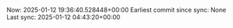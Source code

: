 Now: 2025-01-12 19:36:40.528448+00:00 Earliest commit since sync: None Last sync: 2025-01-12 04:43:20+00:00
